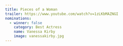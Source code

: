 ```yaml
---
title: Pieces of a Woman
trailer: https://www.youtube.com/watch?v=1zLKbMAZNGI
nominations:
  - winner: false
    category: Best Actress
    name: Vanessa Kirby
    image: vanessakirby.jpg
---
```

